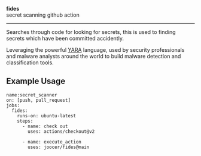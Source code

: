 **fides**  
secret scanning github action

----

Searches through code for looking for secrets, this is used to finding secrets 
which have been committed accidently.

Leveraging the powerful [YARA](https://yara.readthedocs.io/en/v4.1.1/index.html)
language, used by security professionals and malware analysts around the world to
build malware detection and classification tools.

## Example Usage
~~~
name:secret_scanner
on: [push, pull_request]
jobs:
  fides:
    runs-on: ubuntu-latest
    steps:
      - name: check out
        uses: actions/checkout@v2

      - name: execute_action
        uses: joocer/fides@main
~~~
